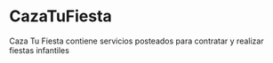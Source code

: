 # CazaTuFiesta
Caza Tu Fiesta contiene servicios posteados para contratar y realizar fiestas infantiles
